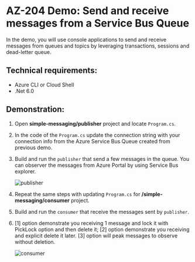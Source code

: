 # AZ-204 Demo: Send and receive messages from a Service Bus Queue

In the demo, you will use console applications to send and receive messages from queues and topics by leveraging transactions, sessions and dead-letter queue. 

## Technical requirements:

- Azure CLI or Cloud Shell
- .Net 6.0

## Demonstration:

1. Open **simple-messaging/publisher**  project and locate `Program.cs`.

1. In the code of the `Program.cs` update the connection string with your connection info from the Azure Service Bus Queue created from previous demo.

1. Build and run the `publisher` that send a few messages in the queue. You can observer the messages from Azure Portal by using Service Bus explorer.

    ![publisher](/4-sdk-sb/simple-messaging/publisher.png)

1. Repeat the same steps with updating `Program.cs` for **/simple-messaging/consumer** project.

1. Build and run the `consumer` that receive the messages sent by `publisher`. 

1. [1] option demonstrate you receiving 1 message and lock it with PickLock option and then delete it; [2] option demonstrate you receiving and explicit delete it later. [3] option will peak messages to observe without deletion.

    ![consumer](/4-sdk-sb/simple-messaging/consumer.png)
